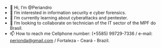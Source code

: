 - 👋 Hi, I’m @Periandro
- 👀 I’m interested in information security e cyber forensics.
- 🌱 I’m currently learning about cyberattacks and pentester.
- 💞️ I’m looking to collaborate on technician of the IT sector of the MPF do Brasil.
- 📫 How to reach me Cellphone number: (+5585) 99729-7336 / e-mail: perionda@gmail.com / Fortaleza - Ceará - Brazil.
<!---
Periandro/Periandro is a ✨ special ✨ repository because its `README.md` (this file) appears on your GitHub profile.
You can click the Preview link to take a look at your changes.
--->
